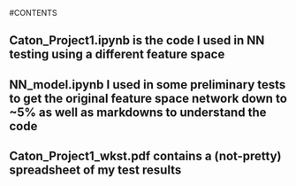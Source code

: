 #CONTENTS
## Caton_Project1.ipynb is the code I used in NN testing using a different feature space
## NN_model.ipynb I used in some preliminary tests to get the original feature space network down to ~5% as well as markdowns to understand the code
## Caton_Project1_wkst.pdf contains a (not-pretty) spreadsheet of my test results
